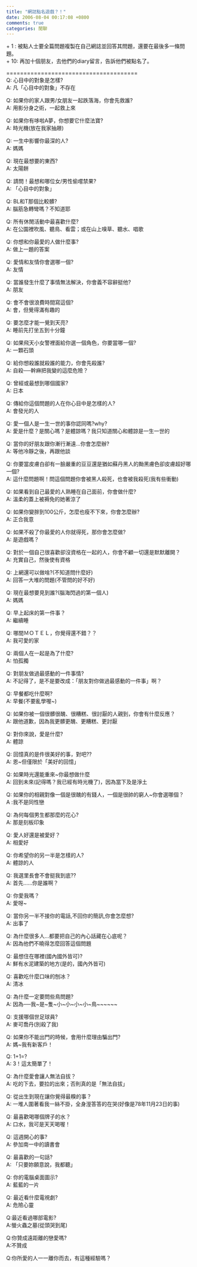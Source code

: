 ```yaml
---
title: "網誌點名遊戲？！"
date: 2006-08-04 00:17:08 +0800
comments: true
categories: 閒聊
---
```


<p>+ 1 : 被點人士要全篇問題複製在自己網誌並回答其問題，還要在最後多一條問題。 <br />+ 10: 再加十個朋友，去他們的diary留言，告訴他們被點名了。 </p><p>====================================== <br />Q: 心目中的對象是怎樣? <br />A: 凡「心目中的對象」不存在</p><p>Q: 如果你的家人跟男/女朋友一起跌落海，你會先救誰? <br />A: 用影分身之術，一起救上來</p><p>Q: 如果你有哆啦A夢，你想要它什麼法寶?<br />A: 時光機(放在我家抽屜)</p><p>Q: 一生中影響你最深的人? <br />A: 媽媽</p><p>Q: 現在最想要的東西? <br />A: 太陽餅</p><p>Q: 請問！最想和哪位女/男性偷嚐禁果? <br />A: 「心目中的對象」</p><p>Q: BL和T那個比較髒? <br />A: 腦筋急轉彎嗎？不知道耶</p><p>Q: 所有休閒活動中最喜歡什麼? <br />A: 在公園裡吹風、聽鳥、看雲；或在山上嗅草、聽水、唱歌</p><p>Q: 你想和你最愛的人做什麼事? <br />A: 做上一題的答案</p><p>Q: 愛情和友情你會選哪一個? <br />A: 友情</p><p>Q: 當誰發生什麼了事情無法解決，你會義不容辭挺他? <br />A: 朋友</p><p>Q: 會不會很浪費時間寫這個? <br />A: 會，但覺得滿有趣的</p><p>Q: 要怎麼才能一覺到天亮? <br />A: 睡前先打坐五到十分鐘</p><p>Q: 如果飛天小女警裡面給你選一個角色，你要當哪一個? <br />A: 一顆石頭</p><p>Q: 給你想殺誰就殺誰的能力，你會先殺誰? <br />A: 自殺──幹麻把我變的這麼危險？</p><p>Q: 曾經或最想到哪個國家? <br />A: 日本</p><p>Q: 傳給你這個問題的人在你心目中是怎樣的人? <br />A: 會發光的人</p><p>Q: 愛一個人是一生一世的事你認同嗎?why? <br />A: 愛是什麼？是關心嗎？是體諒嗎？我只知道關心和體諒是一生一世的</p><p>Q: 當你的好朋友跟你漸行漸遠...你會怎麼辦? <br />A: 等他冷靜之後，再跟他談</p><p>Q: 你要當皮膚白卻有一臉嚴重的豆豆還是猶如蘇丹黑人的黝黑膚色卻皮膚超好哪一個?<br />A: 這什麼問題啊！問這個問題你會被黑人殺死，也會被我殺死(我有些衝動)</p><p>Q: 如果看到自己最愛的人熟睡在自己面前，你會做什麼? <br />A: 溫柔的蓋上被褥免的她著涼了</p><p>Q: 如果你變胖到100公斤，怎麼也瘦不下來，你會怎麼辦? <br />A: 正合我意</p><p>Q: 如果不殺了你最愛的人你就得死，那你會怎麼做? <br />A: 是遊戲嗎？</p><p>Q: 對於一個自己很喜歡卻沒資格在一起的人，你會不顧一切還是默默離開？ <br />A: 充實自己，然後使有資格</p><p>Q: 上網還可以做啥?(不知道問什麼好) <br />A: 回答一大堆的問題(不管問的好不好)</p><p>Q: 現在最想要見到誰?(腦海閃過的第一個人) <br />A: 媽媽</p><p>Q: 早上起床的第一件事？ <br />A: 繼續睡</p><p>Q: 哪間ＭＯＴＥＬ，你覺得還不錯？？ <br />A: 我可愛的家</p><p>Q: 兩個人在一起是為了什麼? <br />A: 怕孤獨</p><p>Q: 對朋友做過最感動的一件事情? <br />A: 不記得了，是不是要改成：「朋友對你做過最感動的一件事」啊？</p><p>Q: 早餐都吃什麼啊? <br />A: 早餐(不要亂學喔~)</p><p>Q: 如果你被一個很髒很醜、很糟糕、很討厭的人親到，你會有什麼反應？ <br />A: 跟他道歉，因為我更髒更醜、更糟糕、更討厭</p><p>Q: 對你來說，愛是什麼? <br />A: 體諒</p><p>Q: 回憶真的是件很美好的事，對吧?? <br />A: 恩~但僅限於「美好的回憶」</p><p>Q: 如果時光還能重來~你最想做什麼 <br />A: 回到未來(記得嗎？我已經有時光機了)，因為當下及是淨土</p><p>Q: 如果你的相親對像一個是很醜的有錢人，一個是很帥的窮人~你會選哪個？ <br />A :我不是同性戀</p><p>Q: 為何每個男生都那麼的花心? <br />A: 那是刻板印象</p><p>Q: 愛人好還是被愛好？ <br />A: 相愛好 </p><p>Q: 你希望你的另一半是怎樣的人? <br />A: 體諒的人</p><p>Q: 我選里長會不會挺我到底?? <br />A: 首先......你是誰啊？</p><p>Q: 你愛我嗎？<br />A: 愛呀~</p><p>Q: 當你另一半不接你的電話,不回你的簡訊,你會怎麼想? <br />A: 出事了</p><p>Q: 為什麼很多人...都要把自己的內心話藏在心底呢？<br />A: 因為他們不曉得怎麼回答這個問題</p><p>Q: 最想住在哪裡(國內國外皆可)?<br />A: 鮮有水泥建築的地方(是的，國內外皆可)</p><p>Q: 喜歡吃什麼口味的刨冰？<br />A: 清冰</p><p>Q: 為什麼一定要問些鳥問題?<br />A: 因為──我~是~隻~小~小~小~小~鳥~~~~~~</p><p>Q: 支援哪個世足球員?<br />A: 麥可喬丹(別殺了我)</p><p>Q: 如果你不能出門的時候，會用什麼理由騙出門?<br />A: 媽~我有新客戶！</p><p>Q: 1+1=?<br />A: 3！這太簡單了！</p><p>Q: 為什麼愛會讓人無法自拔？<br />A: 吃的下去，要拉的出來；否則真的是「無法自拔」</p><p>Q: 從出生到現在讓你覺得最糗的事？<br />A: 一堆人圍著看我一絲不掛，全身溼答答的在哭(好像是78年11月23日的事)</p><p>Q: 最喜歡喝哪個牌子的水？<br />A: 口水，我可是天天喝喔！</p><p>Q: 這週開心的事?<br />A: 參加南一中的讀書會</p><p>Q: 最喜歡的一句話?<br />A: 「只要妳願意說，我都聽」</p><p>Q: 你的電腦桌面圖示? <br />A: 藍藍的一片</p><p>Q: 最近看什麼電視劇?<br />A: 危險心靈</p><p>Q:最近看過哪部電影?<br />A:螢火蟲之墓(從頭哭到尾)</p><p>Q:你贊成遠距離的戀愛嗎?<br />A:不贊成</p><p>Q:你所愛的人一一離你而去，有這種經驗嗎？</p>
